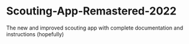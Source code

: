 # Scouting-App-Remastered-2022
The new and improved scouting app with complete documentation and instructions (hopefully)
